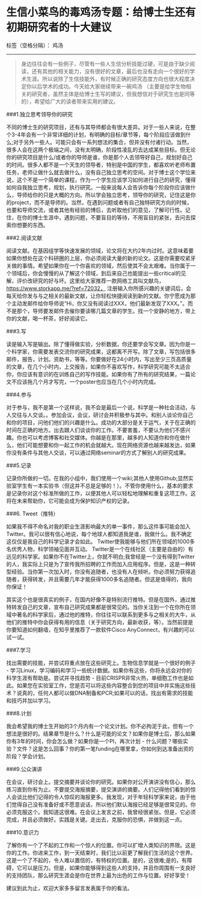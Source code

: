 # 生信小菜鸟的毒鸡汤专题：给博士生还有初期研究者的十大建议

标签（空格分隔）： 鸡汤

---

> 身边往往会有一些例子，尽管有一些人生信分析技能过硬，可是由于缺少阅读，还有其他的相关能力，没有很好的文章，最后也没有走向一个很好的学术生涯。所以说除了生信技能外，有时候正确的研究态度方向也很大程度决定你以后学术的成功。今天给大家继续带来一碗鸡汤 （主要是给学生物相关的研究者，虽然主体是给博士生写的建议，但我想信对于研究生也是同等的），希望给广大的读者带来实用的建议。

###1.独立思考领导你的研究

不同的博士生的研究项目，还有与其导师都会有很大差异。对于一些人来说，在整个3-4年会有一个非常详细的计划，有明确的目标/章节等，每个阶段应该做到什么;对于另外一些人。可能只会有一系列想法的集合，但并没有付诸行动。当然，很多人会在这两个极端之间，没有太明确，阶段性凌乱的去达成某些目标。但无论你的研究项目是什么/或者你的导师是谁，你是那个人去领导好自己，规划好自己的时间。很多人都不是一个天生的领导者，特别是中国的学生，都喜欢听老师布置任务，老师让做什么就去做什么，没有自己独立思考的空间。对于博士这个学位来说，这个不是一个简单的课程，作为一个学生应该学习如何进行自己的研究，懂得如何自我独立思考，规划，执行研究。一般来说每人会告诉你每个阶段你应该做什么，导师给你的只是大概的方向。所以学会独立思考，领导你的研究，记住这是你的project，而不是导师的。当然，在遇到问题或者有自己独特研究方向的时候，也要和导师交流，或者其他有经验的博后，去听取他们的意见，了解可行性。记住，在你的博士生涯中，遇到问题，不要盲目的等待，不用盲目的紧张，去问去探索你想要的东西。


###2.阅读文献

阅读文献。在基因组学等快速发展的领域，论文将在大约2年内过时。这意味着要如果你想处在这个科研圈的上层，你必须阅读大量的新的论文。这是你需要咬紧牙关做的事情。希望如果你在一个你喜欢的领域，然后使其不会太艰难。当你属于一个领域后，你会慢慢的从了解这个领域，到后来自己也能提出一些critical的见解，评价改研究的好与坏。这里给大家推荐一款网络工具叫文献鸟，https://www.storkapp.me/?ref=72032， 注册输入你所感兴趣的关键词后，会每天给你发与与之相关的最新文献，让你轻松快捷阅读到新的文献。你宁愿成为那个主动发邮件给你导师说“Hi，你又没有阅读过XXX，他们最新发现了XXX。”。而不是那个，导师要发邮件去催你要读哪几篇文章的学生。找一个安静的地方，带上你的文献，喝一杯茶，好好阅读它。

###3.写

读是输入写是输出。除了懂得做实验，分析数据，你还要学会写文章。因为你是一个科学家，你需要发表交流你的研究成果，这都离不开写。除了文章，写包括很多邮件，报告，计划。资助书，等等。你要做好在24小时内，写出至少三页高质量的文章，在几个小时内，上交报告，如果你不喜欢写作，科学研究可能不太适合你，你应该有意识的在训练自己的写作技能。如果你有了所有的研究结果，一篇论文不应该拖几个月才写完，一个poster也应当在几个小时内完成。

###4.参与

对于参与，我不是第一个这样说，我不会是最后一个说，科学是一种社会活动，与人交往与人交谈。。参加会议，会议，研讨会并积极参与其中。和别人谈论你自己和你的项目，问他们他们的兴趣是什么。成功的大部分是关于运气，关于在正确的时间在正确的地方。出去跟人们谈谈你的工作。不要害羞，不要认为他们不感兴趣。你也可以考虑博客和社交媒体。你越是在那里，越多的人知道你和你在做什么，他们可能想要和你一起工作的机会就越大。现在网络资源也越来越发达，如果你没有条件与其他人交谈，可以通过网络seminar的方式了解别人的研究成果。

###5.记录

记录你所做的一切。在我的小组中，我们使用一个wiki;其他人使用Github;显然实验室学生有一本实验书（但这并不总是足够的！）。不管你使用什么，基本的要求是记录你对这个标准所做的工作，以便其他人可以轻松地理解和重复这项工作。这将在未来帮助你，它可能会成为保护知识产权的记录。


###6. Tweet（推特）

如果我不得不命名对我的职业生涯影响最大的单一事件，那么这件事可能会加入Twitter。我可以很有信心地说，每个地球人都知道我是谁，我做什么。我不确定这仅仅是我自己的科学记录才会如此。 Twitter使我能够与他们所在领域的1000多名优秀人物，科学领袖见面并互动。 Twitter是一个在线社区（主要是自由的）有远见的科学家。如果你不在Twitter上，你就不明白;我曾经是一个没有得到Twitter的人，我实际上只是为了宣传我所招聘的工作而加入应用程序。但是，这是一种转型经验。当你第一次加入时，你没有追随者，也没有人在倾听。你必须努力获得追随者，获得转发，并且需要几年才能获得1000多名追随者。但这是值得的，我向你保证！

其实这个也是很真实的例子，在国内好像不是特别流行推特。但是在国外，通过推特转发自己的文章，宣布自己研究成果都是很常见的。当你关注到一个在你所在领域中著名的科学家后，通过他的推特，你往往可以联系到更多与之相关的大牛，从他们的推特中你会获得有用的信息（关于研究方向，最新收获，等）。当然前提是你要知道如何翻墙，在知乎里推荐了一款软件Cisco AnyConnect，有兴趣的可以试一试。

###7.学习

找出需要的技能，并尝试将重点放在这些研究上。生物信息学就是一个很好的例子 - 学习Linux，学习编码和学习一些统计数据。如果你有这些，你将永远会对你的科学生涯有帮助是。尝试并寻找趋势 - 目前CRISPR非常火热，单细胞工作也是如此。如果您在实验室工作，您是否可以将这些内容整合到您的项目中并实施这些技术？说真的，任何人都可以做DNA制备和PCR;如果可以的话，找出有需求的技能和技巧并加以学习。

###8.计划

我会希望我的博士生开始的3个月内有一个论文计划。你不必拘泥于此，但有一个想法是很好的。结果章节是什么？什么是可能的论文？如果你是博士后，那么如果你有3年的时间，你会怎么做？如果你是一个PI，再次计划 - 什么问题？哪些实验？文件？这是怎么回事？你的第一笔funding在哪里拿，你如何到达准备出资的阶段？学会计划。

###9.公众演讲

在会议，研讨会上。提交摘要并谈论你的研究。如果你对公开演讲没有信心，那么练习直到你有为止。不要提交海报摘要，提交演讲的摘要。人们记得他们看到的惊人会谈比他们记得的令人惊叹的海报更多。我发现，对于年轻科学家来说，由于他们觉得自己没有准备好或不愿意说话，所以他们默认海报已经足够是很常见的。你必须克服这个。我知道这很难。在会议上发言之前，我曾经很紧张。但是，它必须完成，并且必须做好。实践是关键。走出去，克服你的恐惧，并做到这一点。

###10.意识力

了解你有一个了不起的工作和一个惊人的位置。你可以扩增人类知识的界限。这是你的工作。你进来工作，到一天结束时，我们比以前更了解我们生活的这个世界。这是一个了不起的，令人难以置信的，有特权的位置。是的，这很难;是的，有障碍，它可以是压力。但是，如果你能够得到这些人的支持，并且你周围有一支良好的支持团队，那么研究生涯会是你在世界上最为出色的工作与位置。好好享受！



建议到此为止，欢迎大家多多留言发表属于你的看法。







